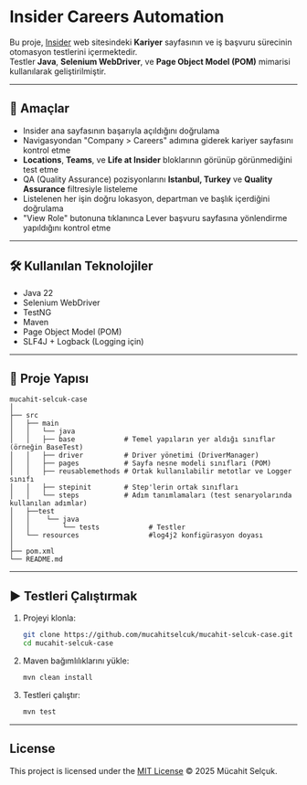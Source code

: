 # Insider Careers Automation


Bu proje, [Insider](https://useinsider.com/) web sitesindeki **Kariyer** sayfasının ve iş başvuru sürecinin otomasyon testlerini içermektedir.  
Testler **Java**, **Selenium WebDriver**, ve **Page Object Model (POM)** mimarisi kullanılarak geliştirilmiştir.

---

## 🎯 Amaçlar

- Insider ana sayfasının başarıyla açıldığını doğrulama
- Navigasyondan "Company > Careers" adımına giderek kariyer sayfasını kontrol etme
- **Locations**, **Teams**, ve **Life at Insider** bloklarının görünüp görünmediğini test etme
- QA (Quality Assurance) pozisyonlarını **Istanbul, Turkey** ve **Quality Assurance** filtresiyle listeleme
- Listelenen her işin doğru lokasyon, departman ve başlık içerdiğini doğrulama
- "View Role" butonuna tıklanınca Lever başvuru sayfasına yönlendirme yapıldığını kontrol etme

---

## 🛠 Kullanılan Teknolojiler

- Java 22
- Selenium WebDriver
- TestNG
- Maven
- Page Object Model (POM)
- SLF4J + Logback (Logging için)

---

## 📁 Proje Yapısı

```
mucahit-selcuk-case
│
├── src
│   ├── main
│   │   └── java
│   │   ├── base            # Temel yapıların yer aldığı sınıflar (örneğin BaseTest)
│   │   ├── driver          # Driver yönetimi (DriverManager)
│   │   ├── pages           # Sayfa nesne modeli sınıfları (POM)
│   │   ├── reusablemethods # Ortak kullanılabilir metotlar ve Logger sınıfı
│   │   ├── stepinit        # Step'lerin ortak sınıfları
│   │   └── steps           # Adım tanımlamaları (test senaryolarında kullanılan adımlar)
│   ├──test
│   │    └── java
│   │        └── tests            # Testler
│   └── resources                 #log4j2 konfigürasyon doyası       
│
├── pom.xml
└── README.md
```

---

## ▶️ Testleri Çalıştırmak

1. Projeyi klonla:
   ```bash
   git clone https://github.com/mucahitselcuk/mucahit-selcuk-case.git
   cd mucahit-selcuk-case
   ```

2. Maven bağımlılıklarını yükle:
   ```bash
   mvn clean install
   ```

3. Testleri çalıştır:
   ```bash
   mvn test
   ```

---

## License

This project is licensed under the [MIT License](LICENSE.md) © 2025 Mücahit Selçuk.
